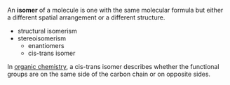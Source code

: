 An **isomer** of a molecule is one with the same molecular formula but either a different spatial arrangement or a different structure.

- structural isomerism
- stereoisomerism
  - enantiomers
  - cis-trans isomer

In [organic chemistry](./Organic-Chemistry/), a cis-trans isomer describes whether the functional groups are on the same side of the carbon chain or on opposite sides.